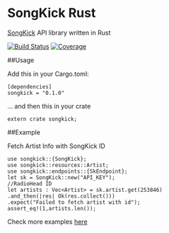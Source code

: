 # SongKick Rust


[SongKick]() API library written in Rust

[![Build Status](https://travis-ci.org/RustRome/songkick-api.svg?branch=master)](https://travis-ci.org/RustRome/songkick-api)
[![Coverage](https://codecov.io/gh/RustRome/songkick-api/branch/master/graph/badge.svg)](https://codecov.io/gh/RustRome/songkick-api)




##Usage


Add this in your Cargo.toml:

```
[dependencies]
songkick = "0.1.0"
```


... and then this in your crate

```
extern crate songkick;
```



##Example


Fetch Artist Info with SongKick ID
 
 ```rust,
use songkick::{SongKick};
 use songkick::resources::Artist;
use songkick::endpoints::{SkEndpoint};
 let sk = SongKick::new("API_KEY");
//RadioHead ID
let artists : Vec<Artist> = sk.artist.get(253846)
.and_then(|res| Ok(res.collect()))
.expect("Failed to fetch artist with id");
assert_eq!(1,artists.len());
```


Check more examples [here](https://github.com/maggiolo00/songkick-api/tree/master/examples)


